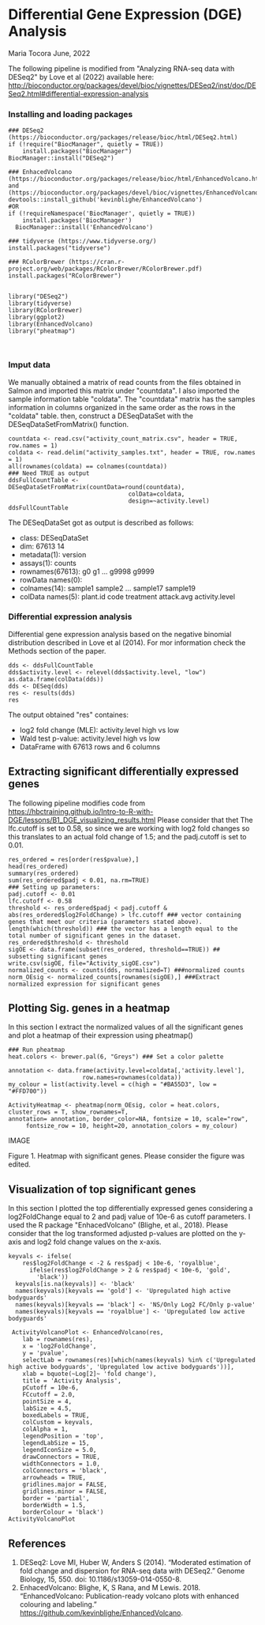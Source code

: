 Differential Gene Expression (DGE) Analysis 
================
Maria Tocora
June, 2022

The following pipeline is modified from "Analyzing RNA-seq data with DESeq2" by Love et al (2022) available here: http://bioconductor.org/packages/devel/bioc/vignettes/DESeq2/inst/doc/DESeq2.html#differential-expression-analysis

### Installing and loading packages
```{r Install and Load Packages}
### DESeq2 (https://bioconductor.org/packages/release/bioc/html/DESeq2.html)
if (!require("BiocManager", quietly = TRUE))
    install.packages("BiocManager")
BiocManager::install("DESeq2")

### EnhacedVolcano (https://bioconductor.org/packages/release/bioc/html/EnhancedVolcano.html) and (https://bioconductor.org/packages/devel/bioc/vignettes/EnhancedVolcano/inst/doc/EnhancedVolcano.html)
devtools::install_github('kevinblighe/EnhancedVolcano')
#OR
if (!requireNamespace('BiocManager', quietly = TRUE))
    install.packages('BiocManager')
  BiocManager::install('EnhancedVolcano')
  
### tidyverse (https://www.tidyverse.org/)
install.packages("tidyverse")

### RColorBrewer (https://cran.r-project.org/web/packages/RColorBrewer/RColorBrewer.pdf)
install.packages("RColorBrewer")


library("DESeq2")
library(tidyverse)
library(RColorBrewer)
library(ggplot2)
library(EnhancedVolcano)
library("pheatmap")

  
````
### Imput data
We manually obtained a matrix of read counts from the files obtained in Salmon and imported this matrix under "countdata". I also imported the sample information table "coldata". The "countdata" matrix has the samples information in columns organized in the same order as the rows in the "coldata" table.  then, construct a DESeqDataSet with the DESeqDataSetFromMatrix() function.  

```{r Install and Load Packages}
countdata <- read.csv("activity_count_matrix.csv", header = TRUE, row.names = 1)
coldata <- read.delim("activity_samples.txt", header = TRUE, row.names = 1)
all(rownames(coldata) == colnames(countdata))
### Need TRUE as output 
ddsFullCountTable <- DESeqDataSetFromMatrix(countData=round(countdata), 
                                  colData=coldata, 
                                  design=~activity.level)
ddsFullCountTable
```

The DESeqDataSet got as output is described as follows: 

- class: DESeqDataSet 
- dim: 67613 14 
- metadata(1): version
- assays(1): counts
- rownames(67613): g0 g1 ... g9998 g9999
- rowData names(0):
- colnames(14): sample1 sample2 ... sample17 sample19
- colData names(5): plant.id code treatment attack.avg activity.level

### Differential expression analysis
Differential gene expression analysis based on the negative binomial distribution described in Love et al (2014). For mor information check the Methods section of the paper. 

```{r Install and Load Packages}
dds <- ddsFullCountTable
dds$activity.level <- relevel(dds$activity.level, "low")
as.data.frame(colData(dds))
dds <- DESeq(dds)
res <- results(dds)
res
````
The output obtained "res" containes: 
- log2 fold change (MLE): activity.level high vs low 
- Wald test p-value: activity.level high vs low 
- DataFrame with 67613 rows and 6 columns

## Extracting significant differentially expressed genes
The following pipeline modifies code from https://hbctraining.github.io/Intro-to-R-with-DGE/lessons/B1_DGE_visualizing_results.html
Please consider that thet The lfc.cutoff is set to 0.58, so since we are working with log2 fold changes so this translates to an actual fold change of 1.5; and the padj.cutoff is set to 0.01.  

```{r Install and Load Packages}
res_ordered = res[order(res$pvalue),]
head(res_ordered)
summary(res_ordered)
sum(res_ordered$padj < 0.01, na.rm=TRUE)
### Setting up parameters: 
padj.cutoff <- 0.01
lfc.cutoff <- 0.58
threshold <- res_ordered$padj < padj.cutoff & abs(res_ordered$log2FoldChange) > lfc.cutoff ### vector containing genes that meet our criteria (parameters stated above). 
length(which(threshold)) ### the vector has a length equal to the total number of significant genes in the dataset.
res_ordered$threshold <- threshold 
sigOE <- data.frame(subset(res_ordered, threshold==TRUE)) ## subsetting significant genes
write.csv(sigOE, file="Activity_sigOE.csv")
normalized_counts <- counts(dds, normalized=T) ###normalized counts
norm_OEsig <- normalized_counts[rownames(sigOE),] ###Extract normalized expression for significant genes
```

## Plotting Sig. genes in a heatmap 
In this section I extract the normalized values of all the significant genes and plot a heatmap of their expression using pheatmap()

```{r Install and Load Packages}
### Run pheatmap
heat.colors <- brewer.pal(6, "Greys") ### Set a color palette

annotation <- data.frame(activity.level=coldata[,'activity.level'], 
                     row.names=rownames(coldata))
my_colour = list(activity.level = c(high = "#BA55D3", low = "#FFD700"))

ActivityHeatmap <- pheatmap(norm_OEsig, color = heat.colors, cluster_rows = T, show_rownames=T,
annotation= annotation, border_color=NA, fontsize = 10, scale="row",
     fontsize_row = 10, height=20, annotation_colors = my_colour)

```

IMAGE 

Figure 1. Heatmap with significant genes. Please consider the figure was edited. 

## Visualization of top significant genes
In this section I plotted the top differentially expressed genes considering a log2FoldChange equal to 2 and padj value of 10e-6 as cutoff parameters. I used the R package "EnhacedVolcano" (Blighe, et al., 2018). Please consider that the log transformed adjusted p-values are plotted on the y-axis and log2 fold change values on the x-axis. 

```{r Install and Load Packages}
keyvals <- ifelse(
    res$log2FoldChange < -2 & res$padj < 10e-6, 'royalblue',
      ifelse(res$log2FoldChange > 2 & res$padj < 10e-6, 'gold',
        'black')) 
  keyvals[is.na(keyvals)] <- 'black'
  names(keyvals)[keyvals == 'gold'] <- 'Upregulated high active bodyguards'
  names(keyvals)[keyvals == 'black'] <- 'NS/Only Log2 FC/Only p-value'
  names(keyvals)[keyvals == 'royalblue'] <- 'Upregulated low active bodyguards'
  
 ActivityVolcanoPlot <- EnhancedVolcano(res,
    lab = rownames(res),
    x = 'log2FoldChange',
    y = 'pvalue',
    selectLab = rownames(res)[which(names(keyvals) %in% c('Upregulated high active bodyguards', 'Upregulated low active bodyguards'))],
    xlab = bquote(~Log[2]~ 'fold change'),
    title = 'Activity Analysis',
    pCutoff = 10e-6,
    FCcutoff = 2.0,
    pointSize = 4,
    labSize = 4.5,
    boxedLabels = TRUE,
    colCustom = keyvals,
    colAlpha = 1,
    legendPosition = 'top',
    legendLabSize = 15,
    legendIconSize = 5.0,
    drawConnectors = TRUE,
    widthConnectors = 1.0,
    colConnectors = 'black',
    arrowheads = TRUE,
    gridlines.major = FALSE,
    gridlines.minor = FALSE,
    border = 'partial',
    borderWidth = 1.5,
    borderColour = 'black')
ActivityVolcanoPlot
```


## __References__

1. DESeq2: Love MI, Huber W, Anders S (2014). “Moderated estimation of fold change and dispersion for RNA-seq data with DESeq2.” Genome Biology, 15, 550. doi: 10.1186/s13059-014-0550-8.
2. EnhacedVolcano: Blighe, K, S Rana, and M Lewis. 2018. “EnhancedVolcano: Publication-ready volcano plots with enhanced colouring and labeling.” https://github.com/kevinblighe/EnhancedVolcano.
